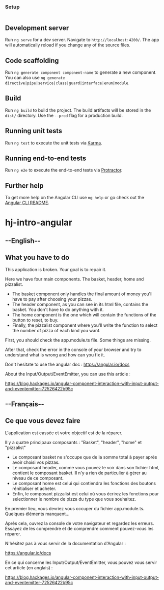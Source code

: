 ### Setup

```

```

## Development server

Run `ng serve` for a dev server. Navigate to `http://localhost:4200/`. The app will automatically reload if you change any of the source files.

## Code scaffolding

Run `ng generate component component-name` to generate a new component. You can also use `ng generate directive|pipe|service|class|guard|interface|enum|module`.

## Build

Run `ng build` to build the project. The build artifacts will be stored in the `dist/` directory. Use the `--prod` flag for a production build.

## Running unit tests

Run `ng test` to execute the unit tests via [Karma](https://karma-runner.github.io).

## Running end-to-end tests

Run `ng e2e` to execute the end-to-end tests via [Protractor](http://www.protractortest.org/).

## Further help

To get more help on the Angular CLI use `ng help` or go check out the [Angular CLI README](https://github.com/angular/angular-cli/blob/master/README.md).

# hj-intro-angular

## --English--

## What you have to do

This application is broken. Your goal is to repair it.

Here we have four main components. The basket, header, home and pizzalist.

-  The basket component only handles the final amount of money you'll have to pay after choosing your pizzas.
-  The header component, as you can see in its html file, contains the basket. You don't have to do anything with it.
-  The home component is the one which will contain the functions of the button to reset, to buy.
-  Finally, the pizzalist component where you'll write the function to select the number of pizza of each kind you want.

First, you should check the app.module.ts file. Some things are missing.

After that, check the error in the console of your browser and try to understand what is wrong and how can you fix it.

Don't hesitate to use the angular doc :
https://angular.io/docs

About the Input/Output/EventEmitter, you can use this article :

https://blog.hackages.io/angular-component-interaction-with-input-output-and-eventemitter-72526422b95c

## --Français--

## Ce que vous devez faire

L'application est cassée et votre objectif est de la réparer.

Il y a quatre principaux composants : "Basket", "header", "home" et "pizzalist"

-  Le composant basket ne s'occupe que de la somme total à payer après avoir choisi vos pizzas.
-  Le composant header, comme vous pouvez le voir dans son fichier html, contient le composant basket. Il n'y a rien de particulier à gérer au niveau de ce composant.
-  Le composant home est celui qui contiendra les fonctions des boutons rénitialiser et acheter.
-  Enfin, le composant pizzalist est celui où vous écrirez les fonctions pour selectionner le nombre de pizza du type que vous souhaitez.

En premier lieu, vous devriez vous occuper du fichier app.module.ts. Quelques éléments manquent...

Après cela, ouvrez la console de votre navigateur et regardez les erreurs. Essayez de les comprendre et de comprendre comment pouvez-vous les réparer.

N'hésitez pas à vous servir de la documentation d'Angular :

https://angular.io/docs

En ce qui concerne les Input/Output/EventEmitter, vous pouvez vous servir cet article (en anglais) :

https://blog.hackages.io/angular-component-interaction-with-input-output-and-eventemitter-72526422b95c
